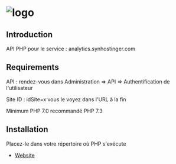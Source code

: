 # ![logo](https://www.synhostinger.com/img/synh_txtdark.png)

## Introduction
API PHP pour le service : analytics.synhostinger.com

## Requirements
API : rendez-vous dans Administration => API => Authentification de l'utilisateur

Site ID : idSite=x vous le voyez dans l'URL à la fin

Minimum PHP 7.0 recommandé PHP 7.3

## Installation
Placez-le dans votre répertoire où PHP s'exécute

* [Website](https://www.synhostinger.com)


